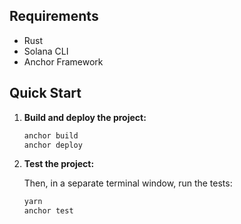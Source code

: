 ## Requirements

- Rust
- Solana CLI
- Anchor Framework

## Quick Start

1. **Build and deploy the project:**

    ```bash
    anchor build
    anchor deploy
    ```

2. **Test the project:**

    Then, in a separate terminal window, run the tests:

    ```bash
    yarn
    anchor test
    ```

